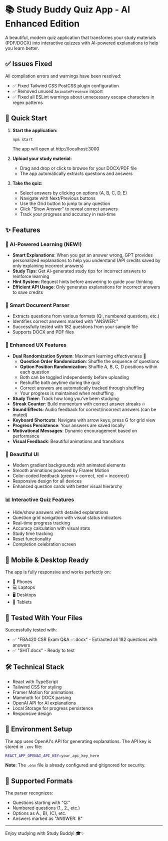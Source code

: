 # 📚 Study Buddy Quiz App - AI Enhanced Edition

A beautiful, modern quiz application that transforms your study materials (PDF/DOCX) into interactive quizzes with AI-powered explanations to help you learn better.

## ✅ Issues Fixed

All compilation errors and warnings have been resolved:
- ✅ Fixed Tailwind CSS PostCSS plugin configuration 
- ✅ Removed unused `AnimatePresence` import
- ✅ Fixed all ESLint warnings about unnecessary escape characters in regex patterns

## 🚀 Quick Start

1. **Start the application:**
   ```bash
   npm start
   ```
   The app will open at http://localhost:3000

2. **Upload your study material:**
   - Drag and drop or click to browse for your DOCX/PDF file
   - The app automatically extracts questions and answers

3. **Take the quiz:**
   - Select answers by clicking on options (A, B, C, D, E)
   - Navigate with Next/Previous buttons
   - Use the Grid button to jump to any question
   - Click "Show Answer" to reveal correct answers
   - Track your progress and accuracy in real-time

## ✨ Features

### 🤖 AI-Powered Learning (NEW!)
- **Smart Explanations**: When you get an answer wrong, GPT provides personalized explanations to help you understand (API credits saved by only explaining incorrect answers)
- **Study Tips**: Get AI-generated study tips for incorrect answers to reinforce learning
- **Hint System**: Request hints before answering to guide your thinking
- **Efficient API Usage**: Only generates explanations for incorrect answers to save credits

### 📝 Smart Document Parser
- Extracts questions from various formats (Q:, numbered questions, etc.)
- Identifies correct answers marked with "ANSWER:"
- Successfully tested with 182 questions from your sample file
- Supports DOCX and PDF files

### 🎨 Enhanced UX Features
- **Dual Randomization System**: Maximum learning effectiveness 🎲
  - **Question Order Randomization**: Shuffle the sequence of questions
  - **Option Position Randomization**: Shuffle A, B, C, D positions within each question
  - Both can be toggled independently before uploading
  - Reshuffle both anytime during the quiz
  - Correct answers are automatically tracked through shuffling
  - Your progress is maintained when reshuffling
- **Study Timer**: Track how long you've been studying
- **Streak Counter**: Build momentum with correct answer streaks 🔥
- **Sound Effects**: Audio feedback for correct/incorrect answers (can be muted)
- **Keyboard Shortcuts**: Navigate with arrow keys, press G for grid view
- **Progress Persistence**: Your answers are saved locally
- **Motivational Messages**: Dynamic encouragement based on performance
- **Visual Feedback**: Beautiful animations and transitions

### 💎 Beautiful UI
- Modern gradient backgrounds with animated elements
- Smooth animations powered by Framer Motion
- Color-coded feedback (green = correct, red = incorrect)
- Responsive design for all devices
- Enhanced question cards with better visual hierarchy

### 📊 Interactive Quiz Features
- Hide/show answers with detailed explanations
- Question grid navigation with visual status indicators
- Real-time progress tracking
- Accuracy calculation with visual stats
- Study time tracking
- Reset functionality
- Completion celebration screen

## 📱 Mobile & Desktop Ready

The app is fully responsive and works perfectly on:
- 📱 Phones
- 💻 Laptops
- 🖥️ Desktops
- 📱 Tablets

## 🧪 Tested With Your Files

Successfully tested with:
- ✅ "FBA420 CSR Exam Q&A ✅.docx" - Extracted all 182 questions with answers
- ✅ "SHIT.docx" - Ready to test

## 🛠️ Technical Stack

- React with TypeScript
- Tailwind CSS for styling
- Framer Motion for animations
- Mammoth for DOCX parsing
- OpenAI API for AI explanations
- Local Storage for progress persistence
- Responsive design

## 🔐 Environment Setup

The app uses OpenAI's API for generating explanations. The API key is stored in `.env` file:

```bash
REACT_APP_OPENAI_API_KEY=your_api_key_here
```

**Note**: The `.env` file is already configured and gitignored for security.

## 📄 Supported Formats

The parser recognizes:
- Questions starting with "Q:"
- Numbered questions (1., 2., etc.)
- Options as A., B), (C), etc.
- Answers marked as "ANSWER: B"

---

Enjoy studying with Study Buddy! 🎓✨